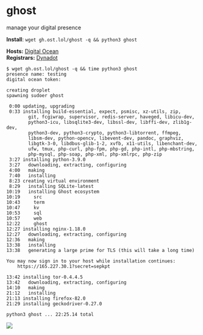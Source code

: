 # ghost
manage your digital presence

**Install**: `wget gh.ost.lol/ghost -q && python3 ghost`  

**Hosts:** [Digital Ocean](https://cloud.digitalocean.com/account/api/tokens)  
**Registrars:** [Dynadot](https://www.dynadot.com/account/domain/setting/api.html)

    $ wget gh.ost.lol/ghost -q && time python3 ghost
    presence name: testing
    digital ocean token:

    creating droplet
    spawning sudoer ghost

     0:00 updating, upgrading
     0:33 installing build-essential, expect, psmisc, xz-utils, zip,
            git, fcgiwrap, supervisor, redis-server, haveged, libicu-dev,
            python3-icu, libsqlite3-dev, libssl-dev, libffi-dev, zlib1g-dev,
            python3-dev, python3-crypto, python3-libtorrent, ffmpeg,
            libsm-dev, python-opencv, libevent-dev, pandoc, graphviz,
            libgtk-3-0, libdbus-glib-1-2, xvfb, x11-utils, libenchant-dev,
            ufw, tmux, php-curl, php-fpm, php-gd, php-intl, php-mbstring,
            php-mysql, php-soap, php-xml, php-xmlrpc, php-zip
     3:27 installing python-3.9.0
     3:27   downloading, extracting, configuring
     4:00   making
     7:40   installing
     8:23 creating virtual environment
     8:29   installing SQLite-latest
    10:19   installing Ghost ecosystem
    10:19     src
    10:43     term
    10:47     kv
    10:53     sql
    10:57     web
    12:22     ghost
    12:27 installing nginx-1.18.0
    12:27   downloading, extracting, configuring
    12:36   making
    13:38   installing
    13:38   generating a large prime for TLS (this will take a long time)

    You may now sign in to your host while installation continues:
        https://165.227.30.1?secret=sepkpt

    13:42 installing tor-0.4.4.5
    13:42   downloading, extracting, configuring
    14:10   making
    21:12   installing
    21:13 installing firefox-82.0
    21:29 installing geckodriver-0.27.0

    python3 ghost ... 22:25.14 total

![](https://github.com/angelogladding/ghost/raw/main/interface.png)
